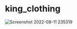 # king_clothing

![Screenshot 2022-08-11 235319](https://user-images.githubusercontent.com/81632171/184211718-ebbeebac-b519-4b86-8466-963b6eac9ede.png)
